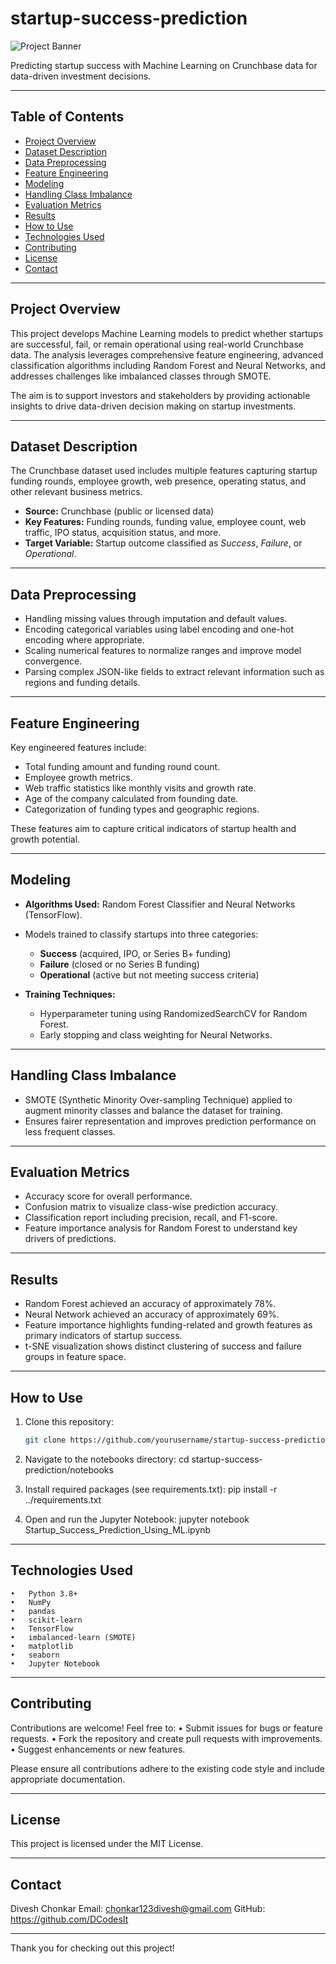 # startup-success-prediction

![Project Banner](notebooks/Startup_banner.avif)

Predicting startup success with Machine Learning on Crunchbase data for data-driven investment decisions.

---

## Table of Contents

- [Project Overview](#project-overview)  
- [Dataset Description](#dataset-description)  
- [Data Preprocessing](#data-preprocessing)  
- [Feature Engineering](#feature-engineering)  
- [Modeling](#modeling)  
- [Handling Class Imbalance](#handling-class-imbalance)  
- [Evaluation Metrics](#evaluation-metrics)  
- [Results](#results)  
- [How to Use](#how-to-use)  
- [Technologies Used](#technologies-used)  
- [Contributing](#contributing)  
- [License](#license)  
- [Contact](#contact)  

---

## Project Overview

This project develops Machine Learning models to predict whether startups are successful, fail, or remain operational using real-world Crunchbase data. The analysis leverages comprehensive feature engineering, advanced classification algorithms including Random Forest and Neural Networks, and addresses challenges like imbalanced classes through SMOTE. 

The aim is to support investors and stakeholders by providing actionable insights to drive data-driven decision making on startup investments.

---

## Dataset Description

The Crunchbase dataset used includes multiple features capturing startup funding rounds, employee growth, web presence, operating status, and other relevant business metrics. 

- **Source:** Crunchbase (public or licensed data)  
- **Key Features:** Funding rounds, funding value, employee count, web traffic, IPO status, acquisition status, and more.  
- **Target Variable:** Startup outcome classified as *Success*, *Failure*, or *Operational*.

---

## Data Preprocessing

- Handling missing values through imputation and default values.  
- Encoding categorical variables using label encoding and one-hot encoding where appropriate.  
- Scaling numerical features to normalize ranges and improve model convergence.  
- Parsing complex JSON-like fields to extract relevant information such as regions and funding details.

---

## Feature Engineering

Key engineered features include:

- Total funding amount and funding round count.  
- Employee growth metrics.  
- Web traffic statistics like monthly visits and growth rate.  
- Age of the company calculated from founding date.  
- Categorization of funding types and geographic regions.  

These features aim to capture critical indicators of startup health and growth potential.

---

## Modeling

- **Algorithms Used:** Random Forest Classifier and Neural Networks (TensorFlow).  
- Models trained to classify startups into three categories:  
  - **Success** (acquired, IPO, or Series B+ funding)  
  - **Failure** (closed or no Series B funding)  
  - **Operational** (active but not meeting success criteria)  

- **Training Techniques:**  
  - Hyperparameter tuning using RandomizedSearchCV for Random Forest.  
  - Early stopping and class weighting for Neural Networks.  

---

## Handling Class Imbalance

- SMOTE (Synthetic Minority Over-sampling Technique) applied to augment minority classes and balance the dataset for training.  
- Ensures fairer representation and improves prediction performance on less frequent classes.

---

## Evaluation Metrics

- Accuracy score for overall performance.  
- Confusion matrix to visualize class-wise prediction accuracy.  
- Classification report including precision, recall, and F1-score.  
- Feature importance analysis for Random Forest to understand key drivers of predictions.

---

## Results

- Random Forest achieved an accuracy of approximately 78%.  
- Neural Network achieved an accuracy of approximately 69%.  
- Feature importance highlights funding-related and growth features as primary indicators of startup success.  
- t-SNE visualization shows distinct clustering of success and failure groups in feature space.

---

## How to Use

1. Clone this repository:  
   ```bash
   git clone https://github.com/yourusername/startup-success-prediction.git

2.	Navigate to the notebooks directory:
   cd startup-success-prediction/notebooks

3.	Install required packages (see requirements.txt):
   pip install -r ../requirements.txt

4.	Open and run the Jupyter Notebook:
   jupyter notebook Startup_Success_Prediction_Using_ML.ipynb

---

## Technologies Used

	•	Python 3.8+
	•	NumPy
	•	pandas
	•	scikit-learn
	•	TensorFlow
	•	imbalanced-learn (SMOTE)
	•	matplotlib
	•	seaborn
	•	Jupyter Notebook

---

## Contributing

Contributions are welcome! Feel free to:
	•	Submit issues for bugs or feature requests.
	•	Fork the repository and create pull requests with improvements.
	•	Suggest enhancements or new features.

Please ensure all contributions adhere to the existing code style and include appropriate documentation.

---

## License

This project is licensed under the MIT License.

---

## Contact

Divesh Chonkar
Email: chonkar123divesh@gmail.com
GitHub: https://github.com/DCodesIt

---

Thank you for checking out this project! 
